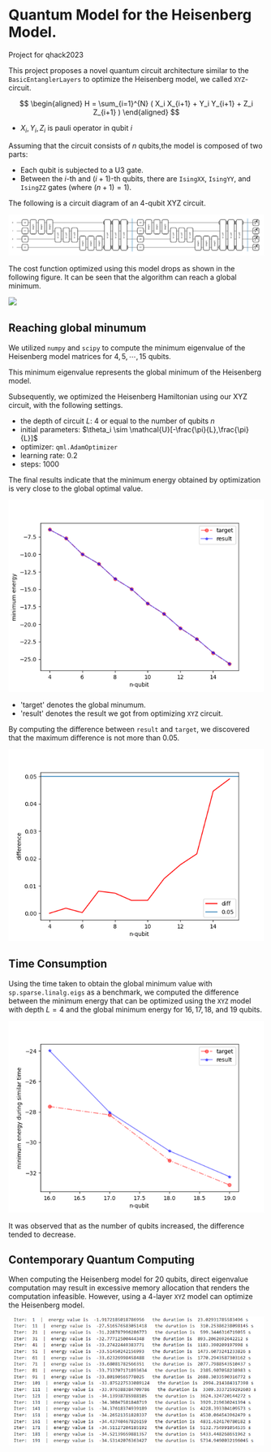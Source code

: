 # Quantum Model for the Heisenberg Model.

Project for qhack2023

This project proposes a novel quantum circuit architecture similar to the `BasicEntanglerLayers` to optimize the Heisenberg model, we called `XYZ`-circuit.


$$
\begin{aligned}
H = \sum_{i=1}^{N} ( X_i X_{i+1} + Y_i Y_{i+1} + Z_i Z_{i+1} )
\end{aligned}
$$

- $X_i,Y_i,Z_i$ is pauli operator in qubit $i$


Assuming that the circuit consists of $n$ qubits,the model is composed of two parts:



- Each qubit is subjected to a U3 gate.
- Between the $i$-th and $(i+1)$-th qubits, there are `IsingXX`, `IsingYY`, and `IsingZZ` gates (where $(n+1) = 1$).


The following is a circuit diagram of an $4$-qubit XYZ circuit.

![](img/circuit.png)


The cost function optimized using this model drops as shown in the following figure. It can be seen that the algorithm can reach a global minimum.


![](loss.png)

## Reaching global minumum 

We utilized `numpy` and `scipy` to compute the minimum eigenvalue of the Heisenberg model matrices for $4,5,\cdots,15$ qubits.

This minimum eigenvalue represents the global minimum of the Heisenberg model. 


Subsequently, we optimized the Heisenberg Hamiltonian using our XYZ circuit, with the following settings.

- the depth of circuit $L$: $4$ or equal to the number of qubits $n$
- initial parameters: $\theta_i \sim  \mathcal{U}[-\frac{\pi}{L},\frac{\pi}{L}]$
- optimizer:  `qml.AdamOptimizer`
- learning rate: $0.2$
- steps: $1000$

The final results indicate that the minimum energy obtained by optimization is very close to the global optimal value.


![](img/result.png)

- 'target' denotes the global minumum.
- 'result' denotes the result we got from optimizing  `XYZ` circuit.


By computing the difference between `result` and `target`, we discovered that the maximum difference is not more than $0.05$.


![](img/diff.png)


## Time Consumption

Using the time taken to obtain the global minimum value with `sp.sparse.linalg.eigs` as a benchmark, we computed the difference between the minimum energy that can be optimized using the `XYZ` model with depth $L = 4$ and the global minimum energy for $16, 17, 18$, and $19$ qubits. 


![](img/result_time.png)



It was observed that as the number of qubits increased, the difference tended to decrease.


## Contemporary Quantum Computing

When computing the Heisenberg model for $20$ qubits, direct eigenvalue computation may result in excessive memory allocation that renders the computation infeasible. However, using a $4$-layer `XYZ` model can optimize the Heisenberg model.

![](img/2023-02-28-22-56-28.png)

